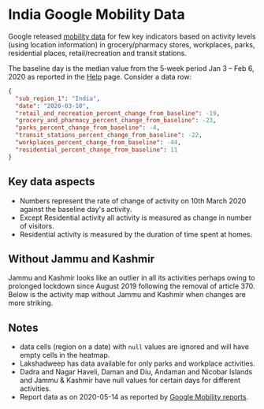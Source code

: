 # India Google Mobility Data

Google released [mobility data](https://www.google.com/covid19/mobility/) for few key indicators based on activity levels (using location information) in grocery/pharmacy stores, workplaces, parks, residential places, retail/recreation and transit stations.

The baseline day is the median value from the 5‑week period Jan 3 – Feb 6, 2020 as reported in the [Help](https://support.google.com/covid19-mobility/answer/9824897?hl=en&ref_topic=9822927#baseline) page. Consider a data row:

```json
{
  "sub_region_1": "India",
  "date": "2020-03-10",
  "retail_and_recreation_percent_change_from_baseline": -19,
  "grocery_and_pharmacy_percent_change_from_baseline": -23,
  "parks_percent_change_from_baseline": -4,
  "transit_stations_percent_change_from_baseline": -22,
  "workplaces_percent_change_from_baseline": -44,
  "residential_percent_change_from_baseline": 11
}
```

## Key data aspects
- Numbers represent the rate of change of activity on 10th March 2020 against the baseline day's activity. 
- Except Residential activity all activity is measured as change in number of visitors.
- Residential activity is measured by the duration of time spent at homes.

<div id="vis"></div>

## Without Jammu and Kashmir
Jammu and Kashmir looks like an outlier in all its activities perhaps owing to prolonged lockdown since August 2019 following the removal of article 370. Below is the activity map without Jammu and Kashmir when changes are more striking.

<div id="vis-wo-jk"></div>
<script src="https://vega.github.io/vega/vega.min.js"></script>
<script src="https://cdnjs.cloudflare.com/ajax/libs/vega-tooltip/0.23.0/vega-tooltip.min.js"></script>
<script type="text/javascript">
var spec_url = "https://gist.githubusercontent.com/bkamapantula/30a39e134578c7b5bbd5e2f3786c90c6/raw/fc26a9cb4687269350f966e17d6c96f0e021f1fe/heatmap-google-mobility-spec.json" 
var spec_url_wo_jk = "https://gist.githubusercontent.com/bkamapantula/30a39e134578c7b5bbd5e2f3786c90c6/raw/fc26a9cb4687269350f966e17d6c96f0e021f1fe/heatmap-without-jk.json"

fetch(spec_url)
  .then(res => res.json())
  .then(spec => render(spec, '#vis'))
  .catch(err => console.error(err));

fetch(spec_url_wo_jk)
  .then(res => res.json())
  .then(spec => render(spec, '#vis-wo-jk'))
  .catch(err => console.error(err));

function render(spec, el) {
  view = new vega.View(vega.parse(spec), {
    renderer:  'svg',  // renderer (canvas or svg)
    container: el,   // parent DOM container
    hover:     true,       // enable hover processing
    tooltip: new vegaTooltip.Handler().call
  })
  return view.runAsync()
}
</script>

## Notes

- data cells (region on a date) with `null` values are ignored and will have empty cells in the heatmap.
- Lakshadweep has data available for only parks and workplace activities.
- Dadra and Nagar Haveli, Daman and Diu, Andaman and Nicobar Islands and Jammu & Kashmir have null values for certain days for different activities.
- Report data as on 2020-05-14 as reported by [Google Mobility reports](https://www.google.com/covid19/mobility/).
